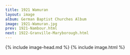 ```yaml
---
title: 1921 Wamuran
layout: image
album: German Baptist Churches Album
image: 1921-Wamuran.jpg
prev: 1921-Nambour.html
next: 1922-Granville-Maryborough.html
---
```

{% include image-head.md %}
{% include image.html %}